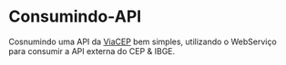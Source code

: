 # Consumindo-API

Cosnumindo uma API da [ViaCEP](http://viacep.com.br/) bem simples, utilizando o WebServiço para consumir a API externa do CEP & IBGE.
